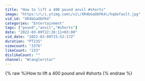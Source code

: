 ```yaml
---
title: "How to lift a 400 pound anvil #shorts"
image: "https:\/\/i.ytimg.com\/vi\/XR4bGaObFK4\/hqdefault.jpg"
vid_id: "XR4bGaObFK4"
categories: "Entertainment"
tags: ["pound","anvil","#shorts"]
date: "2022-03-09T22:38:11+03:00"
vid_date: "2022-03-09T15:52:17Z"
duration: "PT23S"
viewcount: "3376"
likeCount: "233"
dislikeCount: ""
channel: "Wranglerstar"
---
```

{% raw %}How to lift a 400 pound anvil #shorts {% endraw %}
